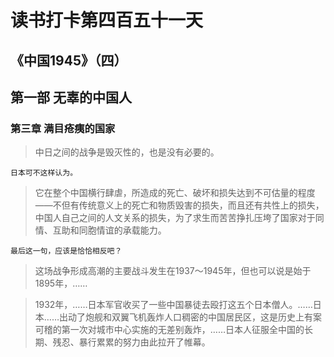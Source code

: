 # 读书打卡第四百五十一天
## 《中国1945》（四）
## 第一部 无辜的中国人
### 第三章 满目疮痍的国家

> 中日之间的战争是毁灭性的，也是没有必要的。
```
日本可不这样认为。
```
> 它在整个中国横行肆虐，所造成的死亡、破坏和损失达到不可估量的程度——不但有传统意义上的死亡和物质毁害的损失，而且还有共性上的损失，中国人自己之间的人文关系的损失，为了求生而苦苦挣扎压垮了国家对于同情、互助和同胞情谊的承载能力。
```
最后这一句，应该是恰恰相反吧？
```
> 这场战争形成高潮的主要战斗发生在1937～1945年，但也可以说是始于1895年，……

> 1932年，……日本军官收买了一些中国暴徒去殴打这五个日本僧人。……日本……出动了炮舰和双翼飞机轰炸人口稠密的中国居民区，这是历史上有案可稽的第一次对城市中心实施的无差别轰炸，……日本人征服全中国的长期、残忍、暴行累累的努力由此拉开了帷幕。